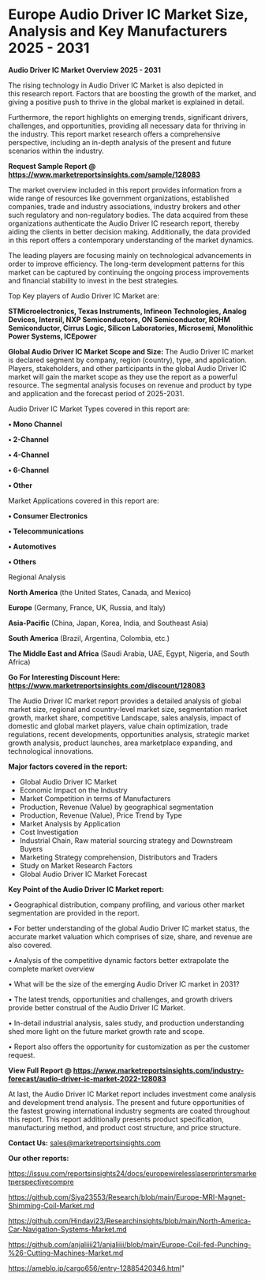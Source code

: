 # Europe Audio Driver IC Market Size, Analysis and Key Manufacturers 2025 - 2031

<Strong> Audio Driver IC Market Overview 2025 - 2031</strong>

The rising technology in Audio Driver IC Market is also depicted in this research report. Factors that are boosting the growth of the market, and giving a positive push to thrive in the global market is explained in detail.

Furthermore, the report highlights on emerging trends, significant drivers, challenges, and opportunities, providing all necessary data for thriving in the industry. This report market research offers a comprehensive perspective, including an in-depth analysis of the present and future scenarios within the industry.

<strong>Request Sample Report @ <a href=https://www.marketreportsinsights.com/sample/128083>https://www.marketreportsinsights.com/sample/128083</a></strong>

The market overview included in this report provides information from a wide range of resources like government organizations, established companies, trade and industry associations, industry brokers and other such regulatory and non-regulatory bodies. The data acquired from these organizations authenticate the Audio Driver IC research report, thereby aiding the clients in better decision making. Additionally, the data provided in this report offers a contemporary understanding of the market dynamics.

The leading players are focusing mainly on technological advancements in order to improve efficiency. The long-term development patterns for this market can be captured by continuing the ongoing process improvements and financial stability to invest in the best strategies.

Top Key players of Audio Driver IC Market are:

<strong>STMicroelectronics, Texas Instruments, Infineon Technologies, Analog Devices, Intersil, NXP Semiconductors, ON Semiconductor, ROHM Semiconductor, Cirrus Logic, Silicon Laboratories, Microsemi, Monolithic Power Systems, ICEpower</strong>

<strong><b>Global Audio Driver IC Market Scope and Size:</b></strong>
The Audio Driver IC market is declared segment by company, region (country), type, and application. Players, stakeholders, and other participants in the global Audio Driver IC market will gain the market scope as they use the report as a powerful resource. The segmental analysis focuses on revenue and product by type and application and the forecast period of 2025-2031.

Audio Driver IC Market Types covered in this report are:

<strong>• Mono Channel

• 2-Channel

• 4-Channel

• 6-Channel

• Other</strong>

Market Applications covered in this report are:

<strong>• Consumer Electronics

• Telecommunications

• Automotives

• Others</strong> 

Regional Analysis

<strong>North America</strong> (the United States, Canada, and Mexico)

<strong>Europe</strong> (Germany, France, UK, Russia, and Italy)

<strong>Asia-Pacific</strong> (China, Japan, Korea, India, and Southeast Asia)

<strong>South America</strong> (Brazil, Argentina, Colombia, etc.)

<strong>The Middle East and Africa</strong> (Saudi Arabia, UAE, Egypt, Nigeria, and South Africa)

<strong>Go For Interesting Discount Here: <a href=https://www.marketreportsinsights.com/discount/128083>https://www.marketreportsinsights.com/discount/128083</a></strong>

The Audio Driver IC market report provides a detailed analysis of global market size, regional and country-level market size, segmentation market growth, market share, competitive Landscape, sales analysis, impact of domestic and global market players, value chain optimization, trade regulations, recent developments, opportunities analysis, strategic market growth analysis, product launches, area marketplace expanding, and technological innovations.

<strong><b>Major factors covered in the report:</b></strong>
<ul>
  <li>Global Audio Driver IC Market </li>
  <li>Economic Impact on the Industry</li>
  <li>Market Competition in terms of Manufacturers</li>
  <li>Production, Revenue (Value) by geographical segmentation</li>
  <li>Production, Revenue (Value), Price Trend by Type</li>
  <li>Market Analysis by Application</li>
  <li>Cost Investigation</li>
  <li>Industrial Chain, Raw material sourcing strategy and Downstream Buyers</li>
  <li>Marketing Strategy comprehension, Distributors and Traders</li>
  <li>Study on Market Research Factors</li>
  <li>Global Audio Driver IC Market Forecast</li>
</ul>

<strong><b>Key Point of the Audio Driver IC Market report:</b></strong>

• Geographical distribution, company profiling, and various other market segmentation are provided in the report.

• For better understanding of the global Audio Driver IC market status, the accurate market valuation which comprises of size, share, and revenue are also covered.

• Analysis of the competitive dynamic factors better extrapolate the complete market overview

• What will be the size of the emerging Audio Driver IC market in 2031?

• The latest trends, opportunities and challenges, and growth drivers provide better construal of the Audio Driver IC Market.

• In-detail industrial analysis, sales study, and production understanding shed more light on the future market growth rate and scope.

• Report also offers the opportunity for customization as per the customer request.

<strong><b>View Full Report @ <a href=https://www.marketreportsinsights.com/industry-forecast/audio-driver-ic-market-2022-128083>https://www.marketreportsinsights.com/industry-forecast/audio-driver-ic-market-2022-128083</a></b></strong>


At last, the Audio Driver IC Market report includes investment come analysis and development trend analysis. The present and future opportunities of the fastest growing international industry segments are coated throughout this report. This report additionally presents product specification, manufacturing method, and product cost structure, and price structure.

<strong>Contact Us:</strong>
sales@marketreportsinsights.com

<strong>Our other reports:</strong>

<a href=https://issuu.com/reportsinsights24/docs/europewirelesslaserprintersmarketperspectivecompre>https://issuu.com/reportsinsights24/docs/europewirelesslaserprintersmarketperspectivecompre</a>

<a href=https://github.com/Siya23553/Research/blob/main/Europe-MRI-Magnet-Shimming-Coil-Market.md>https://github.com/Siya23553/Research/blob/main/Europe-MRI-Magnet-Shimming-Coil-Market.md</a>

<a href=https://github.com/Hindavi23/Researchinsights/blob/main/North-America-Car-Navigation-Systems-Market.md>https://github.com/Hindavi23/Researchinsights/blob/main/North-America-Car-Navigation-Systems-Market.md</a>

<a href=https://github.com/anjaliiii21/anjaliiii/blob/main/Europe-Coil-fed-Punching-%26-Cutting-Machines-Market.md>https://github.com/anjaliiii21/anjaliiii/blob/main/Europe-Coil-fed-Punching-%26-Cutting-Machines-Market.md</a>

<a href=https://ameblo.jp/cargo656/entry-12885420346.html>https://ameblo.jp/cargo656/entry-12885420346.html</a>"
